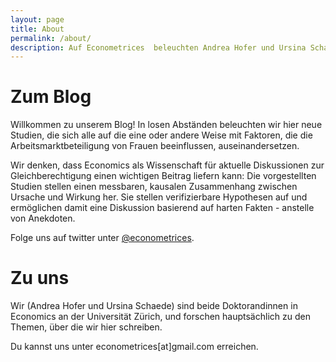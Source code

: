 ```yaml
---
layout: page
title: About
permalink: /about/
description: Auf Econometrices  beleuchten Andrea Hofer und Ursina Schaede neue Studien, die sich alle auf die eine oder andere Weise mit Faktoren, die die Arbeitsmarktbeteiligung von Frauen beeinflussen, auseinandersetzen.
---
```


# Zum Blog

Willkommen zu unserem Blog! In losen Abständen beleuchten wir hier neue Studien, die sich alle auf die eine oder andere Weise mit Faktoren, die die Arbeitsmarktbeteiligung von Frauen beeinflussen, auseinandersetzen.

Wir denken, dass Economics als Wissenschaft für aktuelle Diskussionen zur Gleichberechtigung einen wichtigen Beitrag liefern kann: Die vorgestellten Studien stellen einen messbaren, kausalen Zusammenhang zwischen Ursache und Wirkung her. Sie stellen verifizierbare Hypothesen auf und ermöglichen damit eine Diskussion basierend auf harten Fakten - anstelle von Anekdoten.

Folge uns auf twitter unter [@econometrices](https://twitter.com/econometrices).


# Zu uns

Wir (Andrea Hofer und Ursina Schaede) sind beide Doktorandinnen in Economics an der Universität Zürich, und forschen hauptsächlich zu den Themen, über die wir hier schreiben.

Du kannst uns unter econometrices[at]gmail.com erreichen.
